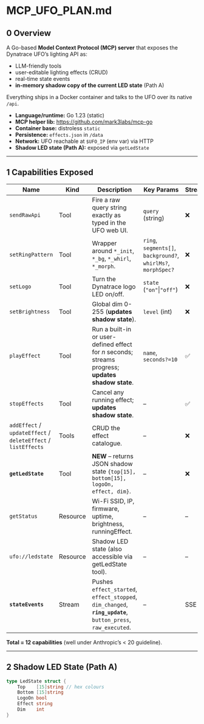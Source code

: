 # MCP_UFO_PLAN.md

## 0  Overview
A Go-based **Model Context Protocol (MCP) server** that exposes the Dynatrace UFO’s lighting API as:

* LLM-friendly tools  
* user-editable lighting effects (CRUD)  
* real-time state events  
* **in-memory shadow copy of the current LED state** (Path A)

Everything ships in a Docker container and talks to the UFO over its native `/api`.

* **Language/runtime:** Go 1.23 (static)
* **MCP helper lib:** <https://github.com/mark3labs/mcp-go>
* **Container base:** distroless `static`
* **Persistence:** `effects.json` in `/data`
* **Network:** UFO reachable at `$UFO_IP` (env var) via HTTP
* **Shadow LED state (Path A):** exposed via `getLedState`

---

## 1  Capabilities Exposed

| Name | Kind | Description | Key Params | Streaming |
|------|------|-------------|------------|-----------|
| `sendRawApi` | Tool | Fire a raw query string exactly as typed in the UFO web UI. | `query` (string) | ❌ |
| `setRingPattern` | Tool | Wrapper around `*_init`, `*_bg`, `*_whirl`, `*_morph`. | `ring`, `segments[]`, `background?`, `whirlMs?`, `morphSpec?` | ❌ |
| `setLogo` | Tool | Turn the Dynatrace logo LED on/off. | `state` (`"on"`\|`"off"`) | ❌ |
| `setBrightness` | Tool | Global dim 0-255 (**updates shadow state**). | `level` (int) | ❌ |
| `playEffect` | Tool | Run a built-in or user-defined effect for *n* seconds; streams progress; **updates shadow state**. | `name`, `seconds?=10` | ✅ |
| `stopEffects` | Tool | Cancel any running effect; **updates shadow state**. | – | ✅ |
| `addEffect` / `updateEffect` / `deleteEffect` / `listEffects` | Tools | CRUD the effect catalogue. | – | ❌ |
| **`getLedState`** | Tool | **NEW** – returns JSON shadow state `{top[15], bottom[15], logoOn, effect, dim}`. | – | ❌ |
| `getStatus` | Resource | Wi-Fi SSID, IP, firmware, uptime, brightness, runningEffect. | – | – |
| `ufo://ledstate` | Resource | Shadow LED state (also accessible via getLedState tool). | – | – |
| **`stateEvents`** | Stream | Pushes `effect_started`, `effect_stopped`, `dim_changed`, **`ring_update`**, `button_press`, `raw_executed`. | – | SSE |

**Total = 12 capabilities** (well under Anthropic’s < 20 guideline).

---

## 2  Shadow LED State (Path A)

```go
type LedState struct {
    Top    [15]string // hex colours
    Bottom [15]string
    LogoOn bool
    Effect string
    Dim    int
}
